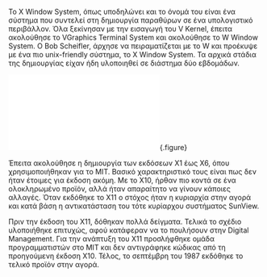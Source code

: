 Το X Window System, όπως υποδηλώνει και το όνομά του είναι ένα σύστημα που συντελεί στη δημιουργία παραθύρων σε ένα υπολογιστικό περιβάλλον. Όλα ξεκίνησαν με την 
εισαγωγή του V Kernel, έπειτα ακολούθησε το VGraphics Terminal System και ακολούθησε το W Window System. Ο Bob Scheifler, άρχησε να πειραματίζεται με το W και προέκυψε 
με ένα πιο unix-friendly σύστημα, το X Window System. Τα αρχικά στάδια της δημιουργίας είχαν ήδη υλοποιηθεί σε διάστημα δύο εβδομάδων.

![](x-windows-system.md){.figure}

Έπειτα ακολούθησε η δημιουργία των εκδόσεων X1 έως X6, όπου χρησιμοποιήθηκαν για το MIT. Βασικό χαρακτηριστικό τους είναι πως δεν ήταν έτοιμες για έκδοση ακόμη. Με το 
X10, ήρθαν πιο κοντά σε ένα ολοκληρωμένο προϊόν, αλλά ήταν απαραίτητο να γίνουν κάποιες αλλαγές. Όταν εκδόθηκε το X11 ο στόχος ήταν η κυριαρχία στην αγορά και κατά βάση 
η αντικατάσταση του τότε κυρίαρχου συστήματος SunView.


Πριν την έκδοση του X11, δόθηκαν πολλά δείγματα. Τελικά το σχέδιο υλοποιήθηκε επιτυχώς, αφού κατάφεραν να το πουλήσουν στην Digital Management. Για την ανάπτυξη του X11 
προσλήφθηκε ομάδα προγραμματιστών στο MIT και δεν αντιγράφηκε κώδικας από τη προηγούμενη έκδοση X10. Τέλος, το σεπτέμβρη του 1987 εκδόθηκε το τελικό προϊόν στην αγορά.
